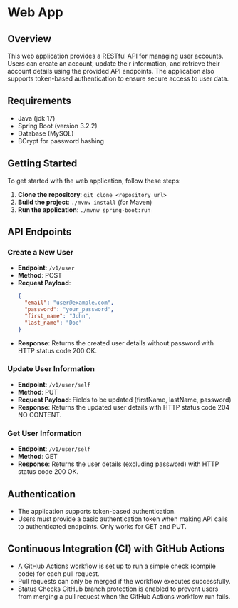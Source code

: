 # Web App

## Overview

This web application provides a RESTful API for managing user accounts. Users can create an account, update their information, and retrieve their account details using the provided API endpoints. The application also supports token-based authentication to ensure secure access to user data.

## Requirements

- Java (jdk 17)
- Spring Boot (version 3.2.2)
- Database (MySQL)
- BCrypt for password hashing

## Getting Started

To get started with the web application, follow these steps:

1. **Clone the repository**: `git clone <repository_url>`
2. **Build the project**: `./mvnw install` (for Maven)
3. **Run the application**: `./mvnw spring-boot:run`

## API Endpoints

### Create a New User

- **Endpoint**: `/v1/user`
- **Method**: POST
- **Request Payload**:
  ```json
  {
    "email": "user@example.com",
    "password": "your_password",
    "first_name": "John",
    "last_name": "Doe"
  }
  ```
- **Response**: Returns the created user details without password with HTTP status code 200 OK.

### Update User Information

- **Endpoint**: `/v1/user/self`
- **Method**: PUT
- **Request Payload**: Fields to be updated (firstName, lastName, password)
- **Response**: Returns the updated user details with HTTP status code 204 NO CONTENT.

### Get User Information

- **Endpoint**: `/v1/user/self`
- **Method**: GET
- **Response**: Returns the user details (excluding password) with HTTP status code 200 OK.

## Authentication

- The application supports token-based authentication.
- Users must provide a basic authentication token when making API calls to authenticated endpoints. Only works for GET and PUT.

## Continuous Integration (CI) with GitHub Actions

- A GitHub Actions workflow is set up to run a simple check (compile code) for each pull request.
- Pull requests can only be merged if the workflow executes successfully.
- Status Checks GitHub branch protection is enabled to prevent users from merging a pull request when the GitHub Actions workflow run fails.
